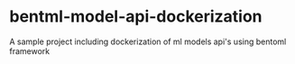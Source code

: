 # bentml-model-api-dockerization
A sample project including dockerization of ml models api's using bentoml framework
